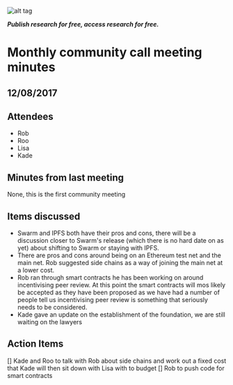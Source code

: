 ![alt tag](https://cloud.githubusercontent.com/assets/24201238/24583976/ced4c43e-179f-11e7-9c40-c0988c346f55.png)

_**Publish research for free, access research for free.**_

# Monthly community call meeting minutes

## 12/08/2017

## Attendees
* Rob
* Roo 
* Lisa
* Kade

## Minutes from last meeting
None, this is the first community meeting

## Items discussed
* Swarm and IPFS both have their pros and cons, there will be a discussion closer to Swarm's release (which there is no hard date on as yet) about shifting to Swarm or staying with IPFS.
* There are pros and cons around being on an Ethereum test net and the main net. Rob suggested side chains as a way of joining the main net at a lower cost.
* Rob ran through smart contracts he has been working on around incentivising peer review. At this point the smart contracts will mos likely be accepted as they have been proposed as we have had a number of people tell us incentivising peer review is something that seriously needs to be considered.
* Kade gave an update on the establishment of the foundation, we are still waiting on the lawyers

## Action Items
[] Kade and Roo to talk with Rob about side chains and work out a fixed cost that Kade will then sit down with Lisa with to budget
[] Rob to push code for smart contracts


